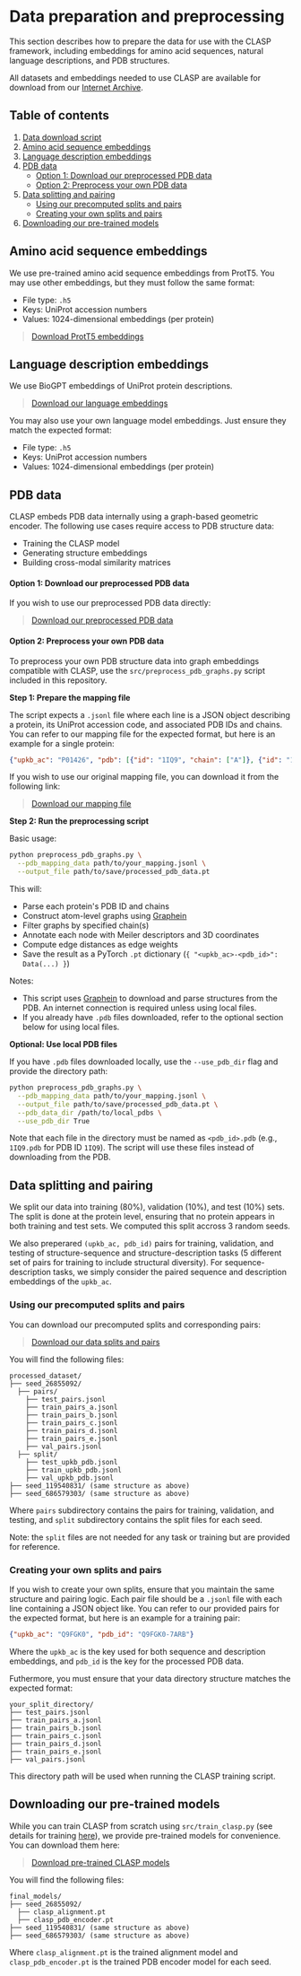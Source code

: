 # Data preparation and preprocessing

This section describes how to prepare the data for use with the CLASP framework, including embeddings for amino acid sequences, natural language descriptions, and PDB structures. 

All datasets and embeddings needed to use CLASP are available for download from our [Internet Archive](https://archive.org/details/clasp_data).

## Table of contents

1. [Data download script](#data-download-script)
2. [Amino acid sequence embeddings](#amino-acid-sequence-embeddings)
3. [Language description embeddings](#language-description-embeddings)
4. [PDB data](#pdb-data)
    - [Option 1: Download our preprocessed PDB data](#option-1-download-preprocessed-pdb-data)
    - [Option 2: Preprocess your own PDB data](#option-2-preprocess-your-own-pdb-data)
5. [Data splitting and pairing](#data-splitting-and-pairing)
    - [Using our precomputed splits and pairs](#using-our-precomputed-splits-and-pairs)
    - [Creating your own splits and pairs](#creating-your-own-splits-and-pairs)
6. [Downloading our pre-trained models](#downloading-pre-trained-models)


## Amino acid sequence embeddings

We use pre-trained amino acid sequence embeddings from ProtT5. You may use other embeddings, but they must follow the same format:

* File type: `.h5`
* Keys: UniProt accession numbers
* Values: 1024-dimensional embeddings (per protein)

> [Download ProtT5 embeddings](https://archive.org/download/clasp_data/clasp_data/data/aas_prott5_embeddings.h5)

## Language description embeddings

We use BioGPT embeddings of UniProt protein descriptions.

>  [Download our language embeddings](https://archive.org/download/clasp_data/clasp_data/data/uniprot_desc_biogpt_embeddings.h5)

You may also use your own language model embeddings. Just ensure they match the expected format:

* File type: `.h5`
* Keys: UniProt accession numbers
* Values: 1024-dimensional embeddings (per protein)

## PDB data

CLASP embeds PDB data internally using a graph-based geometric encoder. The following use cases require access to PDB structure data:

* Training the CLASP model 
* Generating structure embeddings
* Building cross-modal similarity matrices

#### Option 1: Download our preprocessed PDB data

If you wish to use our preprocessed PDB data directly:

>  [Download our preprocessed PDB data](https://archive.org/download/clasp_data/clasp_data/data/processed_pdb_data.pt)



#### Option 2: Preprocess your own PDB data

To preprocess your own PDB structure data into graph embeddings compatible with CLASP, use the `src/preprocess_pdb_graphs.py` script included in this repository.

**Step 1: Prepare the mapping file**

The script expects a `.jsonl` file where each line is a JSON object describing a protein, its UniProt accession code, and associated PDB IDs and chains. You can refer to our mapping file for the expected format, but here is an example for a single protein:

```json
{"upkb_ac": "P01426", "pdb": [{"id": "1IQ9", "chain": ["A"]}, {"id": "1NEA", "chain": ["A"]}]}
```

If you wish to use our original mapping file, you can download it from the following link:

>  [Download our mapping file](https://archive.org/download/clasp_data/clasp_data/data/upkb_pdb_mapping.jsonl)


**Step 2: Run the preprocessing script**

Basic usage:

```bash
python preprocess_pdb_graphs.py \
  --pdb_mapping_data path/to/your_mapping.jsonl \
  --output_file path/to/save/processed_pdb_data.pt
```

This will:

* Parse each protein's PDB ID and chains
* Construct atom-level graphs using [Graphein](https://graphein.ai/)
* Filter graphs by specified chain(s)
* Annotate each node with Meiler descriptors and 3D coordinates
* Compute edge distances as edge weights
* Save the result as a PyTorch `.pt` dictionary (`{ "<upkb_ac>-<pdb_id>": Data(...) }`)

Notes:

* This script uses [Graphein](https://graphein.ai/) to download and parse structures from the PDB. An internet connection is required unless using local files.
* If you already have `.pdb` files downloaded, refer to the optional section below for using local files.


**Optional: Use local PDB files**

If you have `.pdb` files downloaded locally, use the `--use_pdb_dir` flag and provide the directory path:

```bash
python preprocess_pdb_graphs.py \
  --pdb_mapping_data path/to/your_mapping.jsonl \
  --output_file path/to/save/processed_pdb_data.pt \
  --pdb_data_dir /path/to/local_pdbs \
  --use_pdb_dir True
```

Note that each file in the directory must be named as `<pdb_id>.pdb` (e.g., `1IQ9.pdb` for PDB ID `1IQ9`). The script will use these files instead of downloading from the PDB.

## Data splitting and pairing

We split our data into training (80%), validation (10%), and test (10%) sets. The split is done at the protein level, ensuring that no protein appears in both training and test sets. We computed this split accross 3 random seeds.

We also preperared `(upkb_ac, pdb_id)` pairs for training, validation, and testing of structure-sequence and structure-description tasks (5 different set of pairs for training to include structural diversity). For sequence-description tasks, we simply consider the paired sequence and description embeddings of the `upkb_ac`.

### Using our precomputed splits and pairs


You can download our precomputed splits and corresponding pairs:

> [Download our data splits and pairs](https://archive.org/download/clasp_data/clasp_data/data/processed_dataset/)

You will find the following files:

```plaintext
processed_dataset/
├── seed_26855092/
  ├── pairs/
    ├── test_pairs.jsonl
    ├── train_pairs_a.jsonl
    ├── train_pairs_b.jsonl
    ├── train_pairs_c.jsonl
    ├── train_pairs_d.jsonl
    ├── train_pairs_e.jsonl
    ├── val_pairs.jsonl
  ├── split/
    ├── test_upkb_pdb.jsonl
    ├── train_upkb_pdb.jsonl
    ├── val_upkb_pdb.jsonl
├── seed_119540831/ (same structure as above)
├── seed_686579303/ (same structure as above)
```

Where `pairs` subdirectory contains the pairs for training, validation, and testing, and `split` subdirectory contains the split files for each seed.

Note: the `split` files are not needed for any task or training but are provided for reference. 

### Creating your own splits and pairs

If you wish to create your own splits, ensure that you maintain the same structure and pairing logic. Each pair file should be a `.jsonl` file with each line containing a JSON object like. You can refer to our provided pairs for the expected format, but here is an example for a training pair:

```json
{"upkb_ac": "Q9FGK0", "pdb_id": "Q9FGK0-7ARB"}
```

Where the `upkb_ac` is the key used for both sequence and description embeddings, and `pdb_id` is the key for the processed PDB data.

Futhermore, you must ensure that your data directory structure matches the expected format:

```plaintext
your_split_directory/
├── test_pairs.jsonl
├── train_pairs_a.jsonl
├── train_pairs_b.jsonl
├── train_pairs_c.jsonl
├── train_pairs_d.jsonl
├── train_pairs_e.jsonl
├── val_pairs.jsonl
```

This directory path will be used when running the CLASP training script.

## Downloading our pre-trained models

While you can train CLASP from scratch using `src/train_clasp.py` (see details for training [here](training_clasp.md)), we provide pre-trained models for convenience. You can download them here:

> [Download pre-trained CLASP models](https://archive.org/download/clasp_data/clasp_data/final_models/)

You will find the following files:

```plaintext
final_models/
├── seed_26855092/
  ├── clasp_alignment.pt
  ├── clasp_pdb_encoder.pt
├── seed_119540831/ (same structure as above)
├── seed_686579303/ (same structure as above)
```

Where `clasp_alignment.pt` is the trained alignment model and `clasp_pdb_encoder.pt` is the trained PDB encoder model for each seed.

